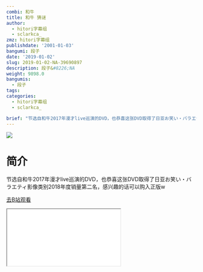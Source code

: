 ```yaml
---
combi: 和牛
title: 和牛 猜谜
author:
  - hitori字幕组
  - sclarkca_
zmz: hitori字幕组
publishdate: '2001-01-03'
bangumi: 段子
date: '2019-01-02'
slug: 2019-01-02-NA-39690897
description: 段子&#8226;NA
weight: 9898.0
bangumis:
  - 段子
tags:
categories:
  - hitori字幕组
  - sclarkca_

brief: "节选自和牛2017年漫才live巡演的DVD，也恭喜这张DVD取得了日亚お笑い・バラエティ影像类别2018年度销量第二名，感兴趣的话可以购入正版w"
---
```

![](https://i.imgur.com/dgyogAT.jpg)
# 简介  
节选自和牛2017年漫才live巡演的DVD，也恭喜这张DVD取得了日亚お笑い・バラエティ影像类别2018年度销量第二名，感兴趣的话可以购入正版w  

[去B站观看](https://www.bilibili.com/video/av39690897/)
<div class ="resp-container"><iframe class="testiframe" src="//player.bilibili.com/player.html?aid=39690897"", scrolling="no", allowfullscreen="true" > </iframe></div> 
